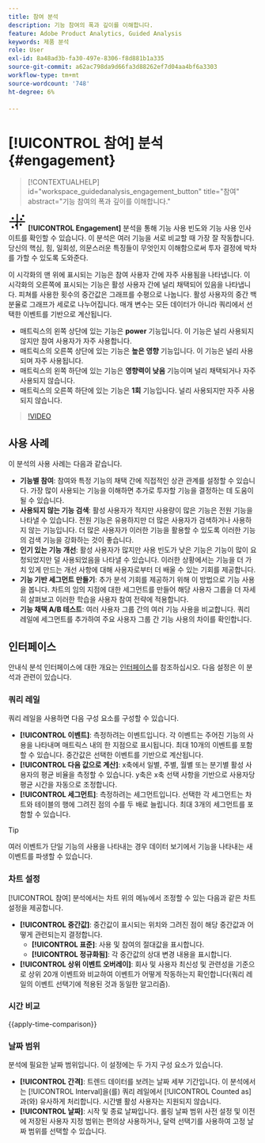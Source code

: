 ```yaml
---
title: 참여 분석
description: 기능 참여의 폭과 깊이를 이해합니다.
feature: Adobe Product Analytics, Guided Analysis
keywords: 제품 분석
role: User
exl-id: 8a48ad3b-fa30-497e-8306-f8d881b1a335
source-git-commit: a62ac798da9d66fa3d88262ef7d04aa4bf6a3303
workflow-type: tm+mt
source-wordcount: '748'
ht-degree: 6%

---
```


# [!UICONTROL 참여] 분석 {#engagement}

<!-- markdownlint-disable MD034 -->

>[!CONTEXTUALHELP]
>id="workspace_guidedanalysis_engagement_button"
>title="참여"
>abstract="기능 참여의 폭과 깊이를 이해합니다."

<!-- markdownlint-enable MD034 -->


![EngagementGraph](/help/assets/icons/EngagementGraph.svg) **[!UICONTROL Engagement]** 분석을 통해 기능 사용 빈도와 기능 사용 인사이트를 확인할 수 있습니다. 이 분석은 여러 기능을 서로 비교할 때 가장 잘 작동합니다. 당신의 핵심, 힘, 일회성, 의문스러운 특징들이 무엇인지 이해함으로써 투자 결정에 박차를 가할 수 있도록 도와준다.

이 시각화의 맨 위에 표시되는 기능은 참여 사용자 간에 자주 사용됨을 나타냅니다. 이 시각화의 오른쪽에 표시되는 기능은 활성 사용자 간에 널리 채택되어 있음을 나타냅니다. 피쳐를 사용한 횟수의 중간값은 그래프를 수평으로 나눕니다. 활성 사용자의 중간 백분율로 그래프가 세로로 나누어집니다. 매개 변수는 모든 데이터가 아니라 쿼리에서 선택한 이벤트를 기반으로 계산됩니다.

* 매트릭스의 왼쪽 상단에 있는 기능은 **power** 기능입니다. 이 기능은 널리 사용되지 않지만 참여 사용자가 자주 사용합니다.
* 매트릭스의 오른쪽 상단에 있는 기능은 **높은 영향** 기능입니다. 이 기능은 널리 사용되며 자주 사용됩니다.
* 매트릭스의 왼쪽 하단에 있는 기능은 **영향력이 낮음** 기능이며 널리 채택되거나 자주 사용되지 않습니다.
* 매트릭스의 오른쪽 하단에 있는 기능은 **1회** 기능입니다. 널리 사용되지만 자주 사용되지 않습니다.

>[!VIDEO](https://video.tv.adobe.com/v/3429489/&learn=on)


## 사용 사례

이 분석의 사용 사례는 다음과 같습니다.

* **기능별 참여**: 참여와 특정 기능의 채택 간에 직접적인 상관 관계를 설정할 수 있습니다. 가장 많이 사용되는 기능을 이해하면 추가로 투자할 기능을 결정하는 데 도움이 될 수 있습니다.
* **사용되지 않는 기능 검색**: 활성 사용자가 적지만 사용량이 많은 기능은 전원 기능을 나타낼 수 있습니다. 전원 기능은 유용하지만 더 많은 사용자가 검색하거나 사용하지 않는 기능입니다. 더 많은 사용자가 이러한 기능을 활용할 수 있도록 이러한 기능의 검색 기능을 강화하는 것이 좋습니다.
* **인기 있는 기능 개선**: 활성 사용자가 많지만 사용 빈도가 낮은 기능은 기능이 많이 요청되었지만 덜 사용되었음을 나타낼 수 있습니다. 이러한 상황에서는 기능을 더 가치 있게 만드는 개선 사항에 대해 사용자로부터 더 배울 수 있는 기회를 제공합니다.
* **기능 기반 세그먼트 만들기**: 추가 분석 기회를 제공하기 위해 이 방법으로 기능 사용을 봅니다. 차트의 임의 지점에 대한 세그먼트를 만들어 해당 사용자 그룹을 더 자세히 살펴보고 이러한 학습을 사용자 참여 전략에 적용합니다.
* **기능 채택 A/B 테스트**: 여러 사용자 그룹 간의 여러 기능 사용을 비교합니다. 쿼리 레일에 세그먼트를 추가하여 주요 사용자 그룹 간 기능 사용의 차이를 확인합니다.

## 인터페이스

안내식 분석 인터페이스에 대한 개요는 [인터페이스](../overview.md#interface)를 참조하십시오. 다음 설정은 이 분석과 관련이 있습니다.

### 쿼리 레일

쿼리 레일을 사용하면 다음 구성 요소를 구성할 수 있습니다.

* **[!UICONTROL 이벤트]**: 측정하려는 이벤트입니다. 각 이벤트는 주어진 기능의 사용을 나타내며 매트릭스 내의 한 지점으로 표시됩니다. 최대 10개의 이벤트를 포함할 수 있습니다. 중간값은 선택한 이벤트를 기반으로 계산됩니다.
* **[!UICONTROL 다음 값으로 계산]**: x축에서 일별, 주별, 월별 또는 분기별 활성 사용자의 평균 비율을 측정할 수 있습니다. y축은 x축 선택 사항을 기반으로 사용자당 평균 시간을 자동으로 조정합니다.
* **[!UICONTROL 세그먼트]**: 측정하려는 세그먼트입니다. 선택한 각 세그먼트는 차트와 테이블의 행에 그려진 점의 수를 두 배로 늘립니다. 최대 3개의 세그먼트를 포함할 수 있습니다.

>[!TIP]
>
>여러 이벤트가 단일 기능의 사용을 나타내는 경우 데이터 보기에서 기능을 나타내는 새 이벤트를 파생할 수 있습니다.

### 차트 설정

[!UICONTROL 참여] 분석에서는 차트 위의 메뉴에서 조정할 수 있는 다음과 같은 차트 설정을 제공합니다.

* **[!UICONTROL 중간값]**: 중간값이 표시되는 위치와 그려진 점이 해당 중간값과 어떻게 관련되는지 결정합니다.
   * **[!UICONTROL 표준]**: 사용 및 참여의 절대값을 표시합니다.
   * **[!UICONTROL 정규화됨]**: 각 중간값의 상대 변경 내용을 표시합니다.
* **[!UICONTROL 상위 이벤트 오버레이]**: 회사 및 사용자 최신성 및 관련성을 기준으로 상위 20개 이벤트와 비교하여 이벤트가 어떻게 작동하는지 확인합니다(쿼리 레일의 이벤트 선택기에 적용된 것과 동일한 알고리즘).

### 시간 비교

{{apply-time-comparison}}

### 날짜 범위

분석에 필요한 날짜 범위입니다. 이 설정에는 두 가지 구성 요소가 있습니다.

* **[!UICONTROL 간격]**: 트렌드 데이터를 보려는 날짜 세부 기간입니다. 이 분석에서는 [!UICONTROL Interval]을(를) 쿼리 레일에서 [!UICONTROL Counted as]과(와) 유사하게 처리합니다. 시간별 활성 사용자는 지원되지 않습니다.
* **[!UICONTROL 날짜]**: 시작 및 종료 날짜입니다. 롤링 날짜 범위 사전 설정 및 이전에 저장된 사용자 지정 범위는 편의상 사용하거나, 달력 선택기를 사용하여 고정 날짜 범위를 선택할 수 있습니다.

<!--
## Example

See below for an example of the analysis.

![Enagement compare](../assets/engagement-compare.png)
-->
